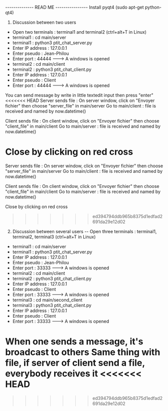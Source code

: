 -------------- READ ME ----------------
Install pyqt4 (sudo apt-get python-qt4)

1. Discussion between two users
- Open two terminals : terminal1 and terminal2 (ctrl+alt+T in Linux)
- terminal1 : cd main/server
- terminal1 : python3 ptit_chat_server.py
- Enter IP address : 127.0.0.1
- Enter pseudo : Jean-Philou
- Enter port : 44444
---> A windows is opened
- terminal2 : cd main/client
- terminal2 : python3 ptit_chat_client.py
- Enter IP address : 127.0.0.1
- Enter pseudo : Client
- Enter port : 44444
---> A windows is opened

You can send message by write in little textedit input then press "enter"
<<<<<<< HEAD
Server sends file :
	On server window, click on "Envoyer fichier" then choose "server_file" in main/server
	Go to main/client : file is received and named by now.datetime()

Client sends file :
	On client window, click on "Envoyer fichier" then choose "client_file" in main/client
	Go to main/server : file is received and named by now.datetime()

Close by clicking on red cross
=======
Server sends file : 
	On server window, click on "Envoyer fichier" then choose "server_file" in main/server
	Go to main/client : file is received and named by now.datetime()

Client sends file : 
	On client window, click on "Envoyer fichier" then choose "client_file" in main/client
	Go to main/server : file is received and named by now.datetime()

Close by clicking on red cross 
>>>>>>> ed394794ddb965b8375d1edfad2691da29e12d02

2. Discussion between several users
-- Open three terminals : terminal1, terminal2, terminal3 (ctrl+alt+T in Linux)
- terminal1 : cd main/server
- terminal1 : python3 ptit_chat_server.py
- Enter IP address : 127.0.0.1
- Enter pseudo : Jean-Philou
- Enter port : 33333
---> A windows is opened
- terminal2 : cd main/client
- terminal2 : python3 ptit_chat_client.py
- Enter IP address : 127.0.0.1
- Enter pseudo : Client
- Enter port : 33333
---> A windows is opened
- terminal3 : cd main/second_client
- terminal3 : python3 ptit_chat_client.py
- Enter IP address : 127.0.0.1
- Enter pseudo : Client
- Enter port : 33333
---> A windows is opened

When one sends a message, it's broadcast to others
Same thing with file, if server of client send a file, everybody receives it
<<<<<<< HEAD
=======



>>>>>>> ed394794ddb965b8375d1edfad2691da29e12d02
